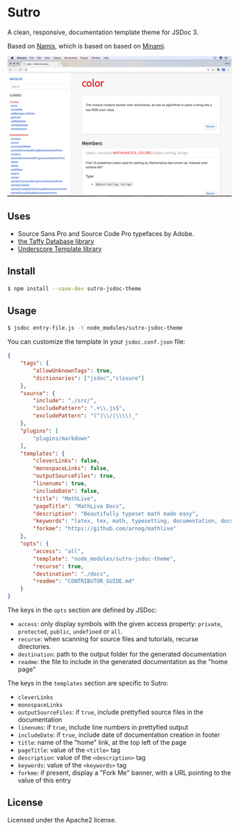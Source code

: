 # Sutro

A clean, responsive, documentation template theme for JSDoc 3.

Based on [Namis](https://github.com/hungluu2106/namis), which is based on
based on [Minami](https://github.com/Nijikokun/minami).

![Sutro Screenshot](assets/screenshots/screenshot-small.png)

## Uses

- Source Sans Pro and Source Code Pro typefaces by Adobe.
- [the Taffy Database library](http://taffydb.com/)
- [Underscore Template library](http://underscorejs.org)

## Install

```bash
$ npm install --save-dev sutro-jsdoc-theme
```

## Usage

```bash
$ jsdoc entry-file.js -t node_modules/sutro-jsdoc-theme
```

You can customize the template in your `jsdoc.conf.json` file:
```json
{
    "tags": {
        "allowUnknownTags": true,
        "dictionaries": ["jsdoc","closure"]
    },
    "source": {
        "include": "./src/",
        "includePattern": ".+\\.js$",
        "excludePattern": "(^|\\/|\\\\)_"
    },
    "plugins": [
        "plugins/markdown"
    ],
    "templates": {
        "cleverLinks": false,
        "monospaceLinks": false,
        "outputSourceFiles": true,
        "linenums": true,
        "includeDate": false,
        "title": "MathLive",
        "pageTitle": "MathLive Docs",
        "description": "Beautifully typeset math made easy",
        "keywords": "latex, tex, math, typesetting, documentation, docs",
        "forkme": "https://github.com/arnog/mathlive"
    },
    "opts": {
        "access": "all",
        "template": "node_modules/sutro-jsdoc-theme",
        "recurse": true,
        "destination": "./docs",
        "readme": "CONTRIBUTOR_GUIDE.md"
    }
}
```

The keys in the `opts` section are defined by JSDoc:
- `access`: only display symbols with the given access property: `private`, 
`protected`, `public`, `undefined` or `all`.
- `recurse`: when scanning for source files and tutorials, recurse directories.
- `destination`: path to the output folder for the generated documentation
- `readme`: the file to include in the generated documentation as the "home page"

The  keys in the `templates` section are specific to Sutro:
- `cleverLinks` 
- `monospaceLinks`
- `outputSourceFiles`: if `true`, include prettyfied source files in
the documentation
- `linenums`: if `true`, include line numbers in prettyfied output
- `includeDate`: if `true`, include date of documentation creation 
in footer
- `title`: name of the "home" link, at the top left of the page
- `pageTitle`: value of the `<title>` tag
- `description`: value of the `<description>` tag
- `keywords`: value of the `<keywords>` tag
- `forkme`: if present, display a "Fork Me" banner, with a URL pointing to the value of this entry

## License

Licensed under the Apache2 license.

